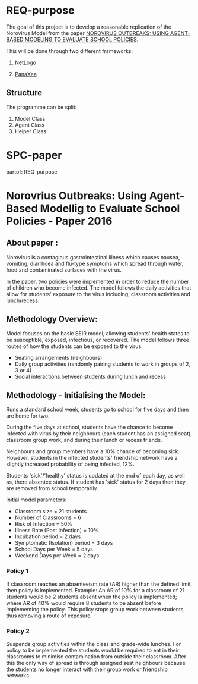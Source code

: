 # REQ-purpose
The goal of this project is to develop a reasonable replication of the Norovirus Model from the paper [NOROVIRUS OUTBREAKS: USING AGENT-BASED MODELING TO EVALUATE SCHOOL POLICIES](https://ieeexplore.ieee.org/stamp/stamp.jsp?tp=&arnumber=7822182).

This will be done through two different frameworks:

  1. [NetLogo ](https://ccl.northwestern.edu/netlogo/)
 
  2. [PanaXea](https://pypi.org/project/PanaXea/)
  
  ## Structure
  The programme can be split:
  1. Model Class
  2. Agent Class
  3. Helper Class


# SPC-paper
partof: REQ-purpose
###
# Norovrius Outbreaks: Using Agent-Based Modellig to Evaluate School Policies - Paper 2016

## About paper :
Norovirus is a contagious gastrointestinal illness which causes nausea, vomiting, diarrhoea and flu-type symptoms which spread through water, food and contaminated surfaces with the virus.

In the paper, two policies were implemented in order to reduce the number of children who become infected. The model follows the daily activities that allow for students' exposure to the virus including, classroom activities and lunch/recess.

## Methodology Overview:
Model focuses on the basic SEIR model, allowing students' health states to be susceptible, exposed, infectious, or recovered. The model follows three routes of how the students can be exposed to the virus:

- Seating arrangements (neighbours)
- Daily group activities (randomly pairing students to work in groups of 2, 3 or 4)
- Social interactions between students during lunch and recess


## Methodology - Initialising the Model:
Runs a standard school week, students go to school for five days and then are home for two.

During the five days at school, students have the chance to become infected with virus by their neighbours (each student has an assigned seat), classroom group work, and during their lunch or recess friends.

Neighbours and group members have a 10% chance of becoming sick. However, students in the infected students' friendship network have a slightly increased probability of being infected, 12%.

Students 'sick'/'healthy' status is updated at the end of each day, as well as, there absentee status. If student has 'sick' status for 2 days then they are removed from school temporarily.

Initial model parameters:

- Classroom size = 21 students
- Number of Classrooms = 6
- Risk of Infection = 50%
- Illness Rate (Post Infection) = 10%
- Incubation period = 2 days
- Symptomatic (Isolation) period = 3 days
- School Days per Week = 5 days
- Weekend Days per Week = 2 days

### Policy 1
If classroom reaches an absenteeism rate (AR) higher than the defined limit, then policy is implemented.
Example:
An AR of 10% for a classroom of 21 students would be 2 students absent when the policy is implemented; where AR of 40% would require 8 students to be absent before implementing the policy.
This policy stops group work between students, thus removing a route of exposure.

### Policy 2
Suspends group activities within the class and grade-wide lunches. For policy to be implemented the students would be required to eat in their classrooms to minimise contamination from outside their classroom.
After this the only way of spread is through assigned seat neighbours because the students no longer interact with their group work or friendship networks.